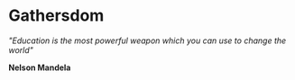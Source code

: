 # Gathersdom

*"Education is the most powerful weapon which you can use to change the world"*

**Nelson Mandela**
